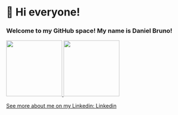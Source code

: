 # 👋 Hi everyone!
### Welcome to my GitHub space! My name is Daniel Bruno!

<div>
  <a href="https://github.com/Danielbr-Uno">
  <img height="150em" src="https://github-readme-stats.vercel.app/api?username=Danielbr-Uno&show_icons=true&theme=dark&include_all_commit=true&count_private=true"/>
  <img height="150em" src="https://github-readme-stats.verel.app/api/top-langs/?username=Danielbr-Uno&layout=compact&langs_count=16&theme=dark"/>
</div>

See more about me on my Linkedin:
[Linkedin](https://www.linkedin.com/in/daniel-bruno-freitas-da-silva-3a0304335/)
